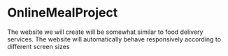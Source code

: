 # OnlineMealProject
 The website we will create will be somewhat similar to food delivery services. The website will automatically behave responsively according to different screen sizes
